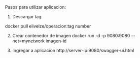 Pasos para utilizar aplicacion:
1. Descargar tag

docker pull elivelze/operacion:tag number
  
2. Crear contenedor de imagen
docker run -d  -p 9080:9080  --net=mynetwork imagen-id
  
3. Ingregar a aplicacion
http://server-ip:9080/swagger-ui.html
